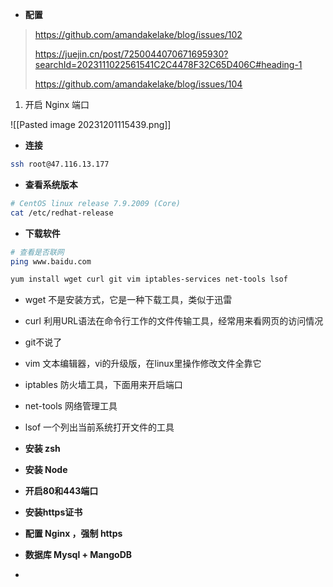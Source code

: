 
- **配置**

> https://github.com/amandakelake/blog/issues/102
> 
> https://juejin.cn/post/7250044070671695930?searchId=2023111022561541C2C4478F32C65D406C#heading-1
> 
>https://github.com/amandakelake/blog/issues/104



1. 开启 Nginx 端口

![[Pasted image 20231201115439.png]]

- **连接**

```bash
ssh root@47.116.13.177
```

- **查看系统版本**

```bash
# CentOS linux release 7.9.2009 (Core)
cat /etc/redhat-release
```

- **下载软件**

```bash
# 查看是否联网
ping www.baidu.com

yum install wget curl git vim iptables-services net-tools lsof
```

- wget 不是安装方式，它是一种下载工具，类似于迅雷
- curl 利用URL语法在命令行工作的文件传输工具，经常用来看网页的访问情况
- git不说了
- vim 文本编辑器，vi的升级版，在linux里操作修改文件全靠它
- iptables 防火墙工具，下面用来开启端口
- net-tools 网络管理工具
- lsof 一个列出当前系统打开文件的工具

- **安装 zsh**
- **安装  Node**
- **开启80和443端口**
- **安装https证书**
- **配置 Nginx ，强制 https**
- **数据库 Mysql + MangoDB**
- 
